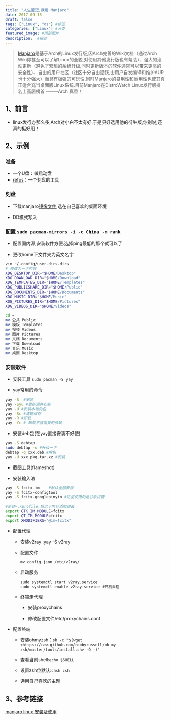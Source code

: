 ```yaml
---
title: "人生苦短,我用 Manjaro"
date: 2017-09-15
draft: false
tags: ["Linux", "os"] #标签
categories: ["Linux"] #分类
featured_image: #顶部图片
description:  #描述
---
```


>[Manjaro](https://manjaro.org/)是基于Arch的Linux发行版,因Arch完善的Wiki文档（通过Arch Wiki你甚至可以了解Linux的全貌,对使用其他发行版也有帮助）、强大的滚动更新（避免了繁琐的系统升级,同时更新版本的软件通常可以带来更高的安全性）、自由的用户社区（社区十分自由活跃,由用户自发编译和维护AUR也十分强大）而具有极强的可玩性,同时Manjaro的易用性和耐用性也使其真正适合充当桌面版Linux系统.目前Manjaro在DistroWatch Linux发行版排名上高居榜首 ------Arch 真香！

## 1、前言

- linux发行办那么多,Arch对小白不太有好.于是只好选用他的衍生版,你别说,还真的挺好用！

## 2、示例

### 准备

- 一个U盘：做启动盘
- [refus](https://rufus.en.softonic.com/)：一个刻盘的工具

### 刻盘

- 下载manjaro[镜像文件](https://manjaro.org/download/),选在自己喜欢的桌面环境

- DD模式写入

### 配置 `sudo pacman-mirrors -i -c China -m rank`

- 配置国内源,安装软件方便.选择ping最低的那个就可以了

- 更改home下文件夹为英文名字

```bash
vim ~/.config/user-dirs.dirs
# 修改为一下内容
XDG_DESKTOP_DIR="$HOME/Desktop"
XDG_DOWNLOAD_DIR="$HOME/Download"
XDG_TEMPLATES_DIR="$HOME/Templates"
XDG_PUBLICSHARE_DIR="$HOME/Public"
XDG_DOCUMENTS_DIR="$HOME/Documents"
XDG_MUSIC_DIR="$HOME/Music"
XDG_PICTURES_DIR="$HOME/Pictures"
XDG_VIDEOS_DIR="$HOME/Videos"

cd ~
mv 公共 Public
mv 模板 Templates
mv 视频 Videos
mv 图片 Pictures
mv 文档 Documents
mv 下载 Download
mv 音乐 Music
mv 桌面 Desktop
```

### 安装软件

- 安装工具 `sudo pacman -S yay`

- yay常用的命令

```bash
yay -S  #安装
yay -Syu #更新源并安装
yay -U #安装本地的包
yay -Sc #清理缓存
yay -R #卸载
yay -Yc # 卸载不被需要的依赖
```

- 安装deb包(在yay直接安装不好使)

```bash
yay -S debtap
sudo debtap -u #升级一下
debtap -q xxx.deb #解包
yay -U xxx.pkg.tar.xz #安装
```

- 截图工具(flameshot)

- 安装输入法

```bash
yay -S fcitx-im    #默认全部安装
yay -S fcitx-configtool
yay -S fcitx-googlepinyin #这里使用的是谷歌拼音

#新建~.xprofile,将以下内容添加进去
export GTK_IM_MODULE=fcitx
export QT_IM_MODULE=fcitx
export XMODIFIERS="@im=fcitx"
```

- 配置代理

  - 安装v2ray :yay -S v2ray

  - 配置文件

    ```txt
    mv config.json /etc/v2ray/
    ```

  - 启动服务

    ```txt
    sudo systemctl start v2ray.service
    sudo systemctl enable v2ray.service #开机自启
    ```

  - 终端走代理

    - 安装proxychains

    - 修改配置文件/etc/proxychains.conf

- 配置终端

  - 安装ohmyzsh：`sh -c "$(wget <https://raw.github.com/robbyrussell/oh-my-zsh/master/tools/install.sh> -O -)"`

  - 查看当前shell:`echo $SHELL`

  - 设置zsh位默认:`chsh zsh`

  - 选用自己喜欢的主题

## 3、参考链接

[manjaro linux 安装及使用](https://www.jianshu.com/p/fd2e049e56b3)
